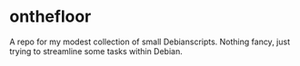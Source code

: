 # onthefloor

A repo for my modest collection of small Debianscripts. Nothing fancy, just trying to streamline some tasks within Debian.
